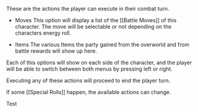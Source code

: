 These are the actions the player can execute in their combat turn.

* Moves
  This option will display a list of the [[Battle Moves]] of this character. The move will be selectable or not depending on the characters energy roll.
  
* Items
   The various Items the party gained from the overworld and from battle rewards will show up here.

Each of this options will show on each side of the character, and the player will be able to switch between both menus by pressing left or right.

Executing any of these actions will proceed to end the player turn.

If some [[Special Rolls]] happen, the available actions can change.

Test